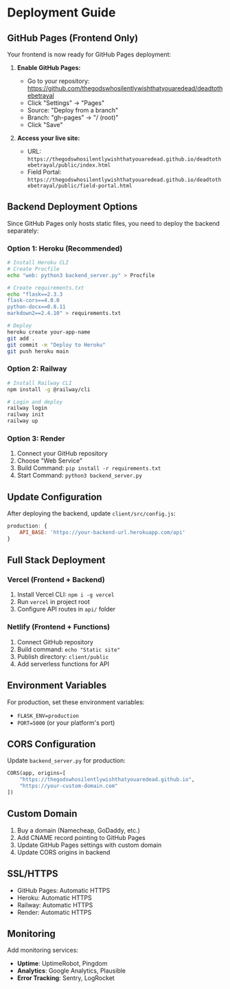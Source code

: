 # Deployment Guide

## GitHub Pages (Frontend Only)

Your frontend is now ready for GitHub Pages deployment:

1. **Enable GitHub Pages:**
   - Go to your repository: https://github.com/thegodswhosilentlywishthatyouaredead/deadtothebetrayal
   - Click "Settings" → "Pages"
   - Source: "Deploy from a branch"
   - Branch: "gh-pages" → "/ (root)"
   - Click "Save"

2. **Access your live site:**
   - URL: `https://thegodswhosilentlywishthatyouaredead.github.io/deadtothebetrayal/public/index.html`
   - Field Portal: `https://thegodswhosilentlywishthatyouaredead.github.io/deadtothebetrayal/public/field-portal.html`

## Backend Deployment Options

Since GitHub Pages only hosts static files, you need to deploy the backend separately:

### Option 1: Heroku (Recommended)
```bash
# Install Heroku CLI
# Create Procfile
echo "web: python3 backend_server.py" > Procfile

# Create requirements.txt
echo "flask==2.3.3
flask-cors==4.0.0
python-docx==0.8.11
markdown2==2.4.10" > requirements.txt

# Deploy
heroku create your-app-name
git add .
git commit -m "Deploy to Heroku"
git push heroku main
```

### Option 2: Railway
```bash
# Install Railway CLI
npm install -g @railway/cli

# Login and deploy
railway login
railway init
railway up
```

### Option 3: Render
1. Connect your GitHub repository
2. Choose "Web Service"
3. Build Command: `pip install -r requirements.txt`
4. Start Command: `python3 backend_server.py`

## Update Configuration

After deploying the backend, update `client/src/config.js`:

```javascript
production: {
    API_BASE: 'https://your-backend-url.herokuapp.com/api'
}
```

## Full Stack Deployment

### Vercel (Frontend + Backend)
1. Install Vercel CLI: `npm i -g vercel`
2. Run `vercel` in project root
3. Configure API routes in `api/` folder

### Netlify (Frontend + Functions)
1. Connect GitHub repository
2. Build command: `echo "Static site"`
3. Publish directory: `client/public`
4. Add serverless functions for API

## Environment Variables

For production, set these environment variables:
- `FLASK_ENV=production`
- `PORT=5000` (or your platform's port)

## CORS Configuration

Update `backend_server.py` for production:
```python
CORS(app, origins=[
    "https://thegodswhosilentlywishthatyouaredead.github.io",
    "https://your-custom-domain.com"
])
```

## Custom Domain

1. Buy a domain (Namecheap, GoDaddy, etc.)
2. Add CNAME record pointing to GitHub Pages
3. Update GitHub Pages settings with custom domain
4. Update CORS origins in backend

## SSL/HTTPS

- GitHub Pages: Automatic HTTPS
- Heroku: Automatic HTTPS
- Railway: Automatic HTTPS
- Render: Automatic HTTPS

## Monitoring

Add monitoring services:
- **Uptime**: UptimeRobot, Pingdom
- **Analytics**: Google Analytics, Plausible
- **Error Tracking**: Sentry, LogRocket
